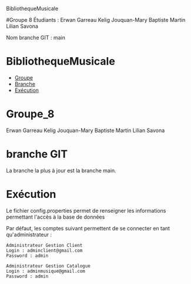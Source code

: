 BibliothequeMusicale

#Groupe 8
Étudiants :
Erwan Garreau
Kelig Jouquan-Mary
Baptiste Martin
Lilian Savona

Nom branche GIT : main

# BibliothequeMusicale
* [Groupe](#Groupe_8)
* [Branche](#branche)
* [Exécution](#Exécution)

# Groupe_8
Erwan Garreau
Kelig Jouquan-Mary
Baptiste Martin
Lilian Savona

# branche GIT
La branche la plus à jour est la branche main.

# Exécution
Le fichier config.properties permet de renseigner les informations permettant l'accès à la base de données

Par défaut, les comptes suivant permettent de se connecter en tant qu'administrateur :
```
Administrateur Gestion Client
Login : adminclient@gmail.com
Password : admin

Administrateur Gestion Catalogue
Login : adminmusique@gmail.com
Password : admin
```

